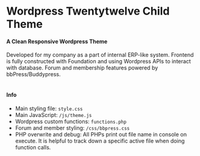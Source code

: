 Wordpress Twentytwelve Child Theme
==================================
#### A Clean Responsive Wordpress Theme

Developed for my company as a part of internal ERP-like system. Frontend is fully constructed with Foundation and using Wordpress APIs to interact with database. Forum and membership features powered by bbPress/Buddypress.
<br>
<br>

#### Info 
- Main styling file: ```style.css```
- Main JavaScript: ```/js/theme.js```
- Wordpress custom functions: ```functions.php```
- Forum and member styling: ```/css/bbpress.css```
- PHP overwrite and debug: All PHPs print out file name in console on execute. It is helpful to track down a specific active file when doing function calls.
